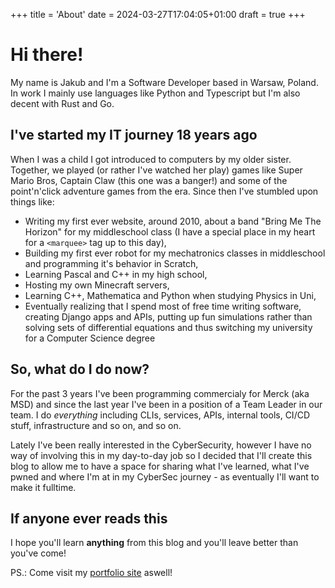 +++
title = 'About'
date = 2024-03-27T17:04:05+01:00
draft = true
+++


# Hi there!

My name is Jakub and I'm a Software Developer based in Warsaw, Poland. In work I mainly use languages like Python and Typescript but I'm also decent with Rust and Go.

## I've started my IT journey 18 years ago

When I was a child I got introduced to computers by my older sister. Together, we played (or rather I've watched her play) games like Super Mario Bros, Captain Claw (this one was a banger!) and some of the point'n'click adventure games from the era. Since then I've stumbled upon things like:

- Writing my first ever website, around 2010, about a band "Bring Me The Horizon" for my middleschool class (I have a special place in my heart for a ```<marquee>``` tag up to this day),
- Building my first ever robot for my mechatronics classes in middleschool and programming it's behavior in Scratch,
- Learning Pascal and C++ in my high school,
- Hosting my own Minecraft servers,
- Learning C++, Mathematica and Python when studying Physics in Uni,
- Eventually realizing that I spend most of free time writing software, creating Django apps and APIs, putting up fun simulations rather than solving sets of differential equations and thus switching my university for a Computer Science degree

## So, what do I do now?

For the past 3 years I've been programming commercialy for Merck (aka MSD) and since the last year I've been in a position of a Team Leader in our team. I do _everything_ including CLIs, services, APIs, internal tools, CI/CD stuff, infrastructure and so on, and so on.

Lately I've been really interested in the CyberSecurity, however I have no way of involving this in my day-to-day job so I decided that I'll create this blog to allow me to have a space for sharing what I've learned, what I've pwned and where I'm at in my CyberSec journey - as eventually I'll want to make it fulltime.

## If anyone ever reads this

I hope you'll learn __anything__ from this blog and you'll leave better than you've come!

PS.: Come visit my [portfolio site](https://jakubsapko.github.io/) aswell!
